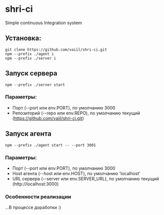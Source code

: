 # shri-ci
Simple continuous Integration system

## Установка:
```shell script
git clone https://github.com/vaiil/shri-ci.git
npm --prefix ./agent i
npm --prefix ./server i
```

## Запуск сервера
```shell script
npm --prefix ./server start
```
### Параметры:
* Порт (--port или env.PORT), по умолчанию 3000
* Репозиторий (--repo или env.REPO), по умолчанию текущий (https://github.com/vaiil/shri-ci.git) 


## Запуск агента
```shell script
npm --prefix ./agent start -- --port 3001
```
### Параметры:
* Порт (--port или env.PORT), по умолчанию 3000
* Host агента (--host или env.HOST), по умолчанию 'localhost'
* URL сервера (--server или env.SERVER_URL), по умолчанию текущий (http://localhost:3000) 



### Особенности реализации
...В процессе доработки :)
